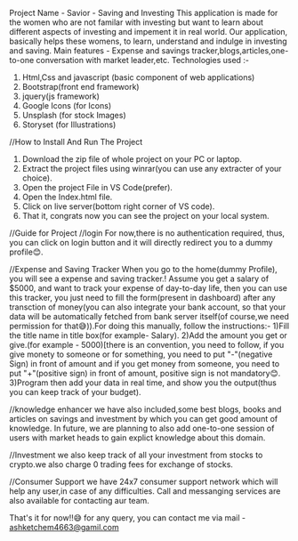 Project Name - Savior - Saving and Investing 
This application is made for the women who are not familar with investing but want to learn about different aspects of investing and impement it in real world.
Our application, basically helps these womens, to learn, understand and indulge in investing and saving.
Main features - Expense and savings tracker,blogs,articles,one-to-one conversation with market leader,etc.
Technologies used :-
1) Html,Css and javascript (basic component of web applications)
2) Bootstrap(front end framework)
3) jquery(js framework)
4) Google Icons (for Icons)
5) Unsplash (for stock Images)
6) Storyset (for Illustrations)

//How to Install And Run The Project
1) Download the zip file of whole project on your PC or laptop.
2) Extract the project files using winrar(you can use any extracter of your choice).
3) Open the project File in VS Code(prefer).
4) Open the Index.html file.
5) Click on live server(bottom right corner of VS code).
6) That it, congrats now you can see the project on your local system.

//Guide for Project
//login
For now,there is no authentication required, thus, you can click on login button and it will directly redirect you to a dummy profile😊.

//Expense and Saving Tracker
When you go to the home(dummy Profile), you will see a expense and saving tracker.!
Assume you get a salary of $5000, and want to track your expense of day-to-day life, then you can use this tracker, you just need to fill the form(present in dashboard)
after any transction of money(you can also integrate your bank account, so that your data will be automatically fetched from bank server itself(of course,we need permission for that😅)).For doing this manually, follow the instructions:-
1)Fill the title name in title box(for example- Salary).
2)Add the amount you get or give.(for example - 5000)[there is an convention, you need to follow, if you give monety to someone or for something, you need to put "-"(negative Sign) in front of amount and if you get money from someone, you need to put "+"(positive sign) in front of amount, positive sign is not mandatory😊.
3)Program then add your data in real time, and show you the output(thus you can keep track of your budget).

//knowledge enhancer
we have also included,some best blogs, books and articles on savings and investment by which you can get good amount of knowledge.
In future, we are planning to also add one-to-one session of users with market heads to gain explict knowledge about this domain.

//Investment
we also keep track of all your investment from stocks to crypto.we also charge 0 trading fees for exchange of stocks.

//Consumer Support
we have 24x7 consumer support network which will help any user,in case of any difficulties.
Call and messanging services are also available for contacting aur team.

That's it for now!!😅
for any query, you can contact me via mail - ashketchem4663@gamil.com
